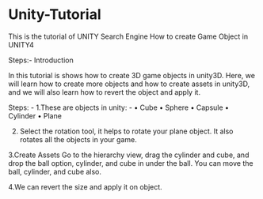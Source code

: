 # Unity-Tutorial

This is the tutorial of UNITY Search Engine
How to create Game Object in UNITY4

Steps:-
Introduction
 
In this tutorial is shows how to create 3D game objects in unity3D. Here, we will learn how to create more objects and how to create assets in unity3D, and we will also learn how to revert the object and apply it.

Steps: -
1.These are objects in unity: -
•	Cube
•	Sphere
•	Capsule
•	Cylinder
•	Plane

2. Select the rotation tool, it helps to rotate your plane object. It also rotates all the objects in your game.

3.Create Assets Go to the hierarchy view, drag the cylinder and cube, and drop the ball option, cylinder, and cube in under the ball. You can move the ball, cylinder, and cube also.

4.We can revert the size and apply it on object.




